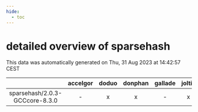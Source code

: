 ```yaml
---
hide:
  - toc
---
```


detailed overview of sparsehash
===============================


This data was automatically generated on Thu, 31 Aug 2023 at 14:42:57 CEST  

| |accelgor|doduo|donphan|gallade|joltik|skitty|swalot|victini|
| :---: | :---: | :---: | :---: | :---: | :---: | :---: | :---: | :---: |
|sparsehash/2.0.3-GCCcore-8.3.0|-|x|x|-|x|x|-|x|
